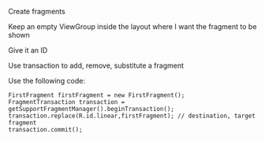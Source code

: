 <head>
  <meta charset="UTF-8">
  <meta name="viewport" content="width=device-width, initial-scale=1.0">
  <title>Fragment Transaction</title>
</head>
<body>
  <p>Create fragments</p>
  <p>Keep an empty ViewGroup inside the layout where I want the fragment to be shown</p>
  <p>Give it an ID</p>
  <p>Use transaction to add, remove, substitute a fragment</p>
  <p>Use the following code:</p>
  <pre><code>FirstFragment firstFragment = new FirstFragment();
FragmentTransaction transaction = getSupportFragmentManager().beginTransaction();
transaction.replace(R.id.linear,firstFragment); // destination, target fragment
transaction.commit();</code></pre>
</body>
